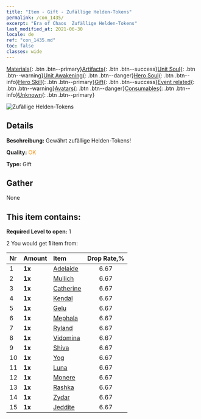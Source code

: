 ```yaml
---
title: "Item - Gift - Zufällige Helden-Tokens"
permalink: /con_1435/
excerpt: "Era of Chaos  Zufällige Helden-Tokens"
last_modified_at: 2021-06-30
locale: de
ref: "con_1435.md"
toc: false
classes: wide
---
```

 [Materials](/ItemsDE/){: .btn .btn--primary}[Artifacts](/ItemsDE/Artifacts/){: .btn .btn--success}[Unit Soul](/ItemsDE/UnitSoul/){: .btn .btn--warning}[Unit Awakening](/ItemsDE/UnitAwakening/){: .btn .btn--danger}[Hero Soul](/ItemsDE/HeroSoul/){: .btn .btn--info}[Hero Skill](/ItemsDE/HeroSkill/){: .btn .btn--primary}[Gift](/ItemsDE/Gift/){: .btn .btn--success}[Event related](/ItemsDE/Events/){: .btn .btn--warning}[Avatars](/ItemsDE/Avatars/){: .btn .btn--danger}[Consumables](/ItemsDE/Consumables/){: .btn .btn--info}[Unknown](/ItemsDE/Unknown/){: .btn .btn--primary}

 ![Zufällige Helden-Tokens](/images/t/i_907049.png)

## Details
 **Beschreibung:** Gewährt zufällige Helden-Tokens!

 **Quality:** <span style="color: #FF8C00">OK</span>

 **Type:** Gift

## Gather

  None

## This item contains:

 **Required Level to open:** 1

 2 You would get **1** item  from:

  | Nr | Amount |     Item    | Drop Rate,% |
  |:---|:-------|:------------|:---------:|
  | 1 |  **1x** | [Adelaide](/ItemsDE/her_359/) | 6.67 | 
  | 2 |  **1x** | [Mullich](/ItemsDE/her_360/) | 6.67 | 
  | 3 |  **1x** | [Catherine](/ItemsDE/her_361/) | 6.67 | 
  | 4 |  **1x** | [Kendal](/ItemsDE/her_363/) | 6.67 | 
  | 5 |  **1x** | [Gelu](/ItemsDE/her_366/) | 6.67 | 
  | 6 |  **1x** | [Mephala](/ItemsDE/her_367/) | 6.67 | 
  | 7 |  **1x** | [Ryland](/ItemsDE/her_368/) | 6.67 | 
  | 8 |  **1x** | [Vidomina](/ItemsDE/her_372/) | 6.67 | 
  | 9 |  **1x** | [Shiva](/ItemsDE/her_376/) | 6.67 | 
  | 10 |  **1x** | [Yog](/ItemsDE/her_377/) | 6.67 | 
  | 11 |  **1x** | [Luna](/ItemsDE/her_378/) | 6.67 | 
  | 12 |  **1x** | [Monere](/ItemsDE/her_379/) | 6.67 | 
  | 13 |  **1x** | [Rashka](/ItemsDE/her_384/) | 6.67 | 
  | 14 |  **1x** | [Zydar](/ItemsDE/her_385/) | 6.67 | 
  | 15 |  **1x** | [Jeddite](/ItemsDE/her_391/) | 6.67 | 
